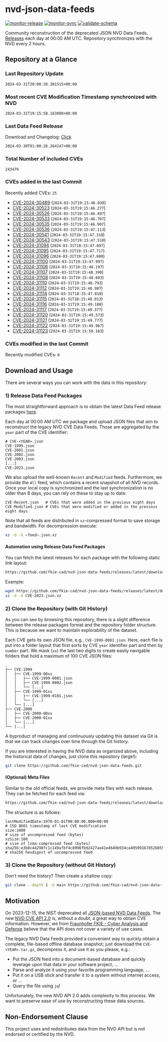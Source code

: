 # nvd-json-data-feeds

[![monitor-release](https://github.com/fkie-cad/nvd-json-data-feeds/actions/workflows/monitor_release.yml/badge.svg)](https://github.com/fkie-cad/nvd-json-data-feeds/actions/workflows/monitor_release.yml)
[![monitor-sync](https://github.com/fkie-cad/nvd-json-data-feeds/actions/workflows/monitor_sync.yml/badge.svg)](https://github.com/fkie-cad/nvd-json-data-feeds/actions/workflows/monitor_sync.yml)
[![validate-schema](https://github.com/fkie-cad/nvd-json-data-feeds/actions/workflows/validate_schema.yml/badge.svg)](https://github.com/fkie-cad/nvd-json-data-feeds/actions/workflows/validate_schema.yml)

Community reconstruction of the deprecated JSON NVD Data Feeds.
[Releases](https://github.com/fkie-cad/nvd-json-data-feeds/releases/latest) each day at 00:00 AM UTC.
Repository synchronizes with the NVD every 2 hours.

## Repository at a Glance

### Last Repository Update

```plain
2024-03-31T20:00:38.381515+00:00
```

### Most recent CVE Modification Timestamp synchronized with NVD

```plain
2024-03-31T19:15:50.163000+00:00
```

### Last Data Feed Release

Download and Changelog: [Click](https://github.com/fkie-cad/nvd-json-data-feeds/releases/latest)

```plain
2024-03-30T01:00:20.264247+00:00
```

### Total Number of included CVEs

```plain
243479
```

### CVEs added in the last Commit

Recently added CVEs: `25`

- [CVE-2024-30489](CVE-2024/CVE-2024-304xx/CVE-2024-30489.json) (`2024-03-31T19:15:46.030`)
- [CVE-2024-30523](CVE-2024/CVE-2024-305xx/CVE-2024-30523.json) (`2024-03-31T19:15:46.277`)
- [CVE-2024-30526](CVE-2024/CVE-2024-305xx/CVE-2024-30526.json) (`2024-03-31T19:15:46.497`)
- [CVE-2024-30533](CVE-2024/CVE-2024-305xx/CVE-2024-30533.json) (`2024-03-31T19:15:46.707`)
- [CVE-2024-30535](CVE-2024/CVE-2024-305xx/CVE-2024-30535.json) (`2024-03-31T19:15:46.907`)
- [CVE-2024-30536](CVE-2024/CVE-2024-305xx/CVE-2024-30536.json) (`2024-03-31T19:15:47.113`)
- [CVE-2024-30541](CVE-2024/CVE-2024-305xx/CVE-2024-30541.json) (`2024-03-31T19:15:47.310`)
- [CVE-2024-30543](CVE-2024/CVE-2024-305xx/CVE-2024-30543.json) (`2024-03-31T19:15:47.510`)
- [CVE-2024-31094](CVE-2024/CVE-2024-310xx/CVE-2024-31094.json) (`2024-03-31T18:15:47.697`)
- [CVE-2024-31095](CVE-2024/CVE-2024-310xx/CVE-2024-31095.json) (`2024-03-31T19:15:47.717`)
- [CVE-2024-31096](CVE-2024/CVE-2024-310xx/CVE-2024-31096.json) (`2024-03-31T19:15:47.800`)
- [CVE-2024-31100](CVE-2024/CVE-2024-311xx/CVE-2024-31100.json) (`2024-03-31T19:15:47.997`)
- [CVE-2024-31106](CVE-2024/CVE-2024-311xx/CVE-2024-31106.json) (`2024-03-31T19:15:48.197`)
- [CVE-2024-31107](CVE-2024/CVE-2024-311xx/CVE-2024-31107.json) (`2024-03-31T19:15:48.390`)
- [CVE-2024-31108](CVE-2024/CVE-2024-311xx/CVE-2024-31108.json) (`2024-03-31T19:15:48.603`)
- [CVE-2024-31110](CVE-2024/CVE-2024-311xx/CVE-2024-31110.json) (`2024-03-31T19:15:48.793`)
- [CVE-2024-31112](CVE-2024/CVE-2024-311xx/CVE-2024-31112.json) (`2024-03-31T19:15:48.987`)
- [CVE-2024-31114](CVE-2024/CVE-2024-311xx/CVE-2024-31114.json) (`2024-03-31T18:15:47.810`)
- [CVE-2024-31115](CVE-2024/CVE-2024-311xx/CVE-2024-31115.json) (`2024-03-31T18:15:48.013`)
- [CVE-2024-31116](CVE-2024/CVE-2024-311xx/CVE-2024-31116.json) (`2024-03-31T19:15:49.180`)
- [CVE-2024-31117](CVE-2024/CVE-2024-311xx/CVE-2024-31117.json) (`2024-03-31T19:15:49.377`)
- [CVE-2024-31120](CVE-2024/CVE-2024-311xx/CVE-2024-31120.json) (`2024-03-31T19:15:49.573`)
- [CVE-2024-31121](CVE-2024/CVE-2024-311xx/CVE-2024-31121.json) (`2024-03-31T19:15:49.777`)
- [CVE-2024-31122](CVE-2024/CVE-2024-311xx/CVE-2024-31122.json) (`2024-03-31T19:15:49.967`)
- [CVE-2024-31123](CVE-2024/CVE-2024-311xx/CVE-2024-31123.json) (`2024-03-31T19:15:50.163`)


### CVEs modified in the last Commit

Recently modified CVEs: `0`



## Download and Usage

There are several ways you can work with the data in this repository:

### 1) Release Data Feed Packages

The most straightforward approach is to obtain the latest Data Feed release packages [here](https://github.com/fkie-cad/nvd-json-data-feeds/releases/latest).

Each day at 00:00 AM UTC we package and upload JSON files that aim to reconstruct the legacy NVD CVE Data Feeds.
Those are aggregated by the `year` part of the CVE identifier:

```
# CVE-<YEAR>.json
CVE-1999.json
CVE-2001.json
CVE-2002.json
CVE-2003.json
[...]
CVE-2023.json
```

We also upload the well-known `Recent` and `Modified` feeds.
Furthermore, we provide the `All` feed, which contains a recent snapshot of all NVD records.
Once your local copy is synchronized and the last synchronization is no older than 8 days, you can rely on these to stay up to date:

```plain
CVE-Recent.json   # CVEs that were added in the previous eight days
CVE-Modified.json # CVEs that were modified or added in the previous eight days
```

Note that all feeds are distributed in `xz`-compressed format to save storage and bandwidth.
For decompression execute:

```sh
xz -d -k <feed>.json.xz
```

#### Automation using Release Data Feed Packages

You can fetch the latest releases for each package with the following static link layout:

```sh
https://github.com/fkie-cad/nvd-json-data-feeds/releases/latest/download/CVE-<YEAR>.json.xz
```

Example:

```sh
wget https://github.com/fkie-cad/nvd-json-data-feeds/releases/latest/download/CVE-2023.json.xz
xz -d -k CVE-2023.json.xz
```

### 2) Clone the Repository (with Git History)

As you can see by browsing this repository, there is a slight difference between the release packages format and the repository folder structure.
This is because we want to maintain explorability of the dataset.

Each CVE gets its own JSON file, e.g., `CVE-1999-0001.json`.
Here, each file is put into a folder layout that first sorts by CVE `year` identifier part and then by `number` part.
We mask (`xx`) the last two digits to create easily navigable folders that hold a maximum of 100 CVE JSON files:

```plain
.
├── CVE-1999
│   ├── CVE-1999-00xx
│   │   ├── CVE-1999-0001.json
│   │   ├── CVE-1999-0002.json
│   │   └── [...]
│   ├── CVE-1999-01xx
│   │   ├── CVE-1999-0101.json
│   │   └── [...]
│   └── [...]
├── CVE-2000
│   ├── CVE-2000-00xx
│   ├── CVE-2000-01xx
│   └── [...]
└── [...]
```

A byproduct of managing and continuously updating this dataset via Git is that we can track changes over time through the Git history.

If you are interested in having the NVD data as organized above, including the historical data of changes, just clone this repository (large!):

```sh
git clone https://github.com/fkie-cad/nvd-json-data-feeds.git
```

#### (Optional) Meta Files

Similar to the old official feeds, we provide meta files with each release. They can be fetched for each feed via:

```sh
https://github.com/fkie-cad/nvd-json-data-feeds/releases/latest/download/CVE-<YEAR>.meta
```

The structure is as follows:

```plain
lastModifiedDate:1970-01-01T00:00:00.000+00:00                          # ISO 8601 timestamp of last CVE modification
size:1000                                                               # size of uncompressed feed (bytes)
xzSize:100                                                              # size of lzma-compressed feed (bytes)
sha256:e3b0c44298fc1c149afbf4c8996fb92427ae41e4649b934ca495991b7852b855 # sha256 hexdigest of uncompressed feed
```

### 3) Clone the Repository (without Git History)

Don't need the history? Then create a shallow copy:

```sh
git clone --depth 1 -b main https://github.com/fkie-cad/nvd-json-data-feeds.git
```

## Motivation

On 2023-12-15, the NIST deprecated all [JSON-based NVD Data Feeds](https://nvd.nist.gov/vuln/data-feeds#divRetirementBanner-1).
The new [NVD CVE API 2.0](https://nvd.nist.gov/developers/vulnerabilities) is, without a doubt, a great way to obtain CVE information.
However, we from [Fraunhofer FKIE - Cyber Analysis and Defense](https://www.fkie.fraunhofer.de/en/departments/cad.html) believe that the API does not cover a variety of use cases.

The legacy NVD Data Feeds provided a convenient way to quickly obtain a complete, file-based offline database snapshot; just download the `CVE-<YEAR>.tar.gz`, decompress it, and use it as you please, e.g.:

- Put the JSON feed into a document-based database and quickly leverage upon that data in your software project, ...
- Parse and analyze it using your favorite programming language, ...
- Put it on a USB stick and transfer it to a system without internet access, or ...
- Query the file using `jq`!

Unfortunately, the new NVD API 2.0 adds complexity to this process.
We want to preserve ease of use by reconstructing these data sources.

## Non-Endorsement Clause

This project uses and redistributes data from the NVD API but is not endorsed or certified by the NVD.